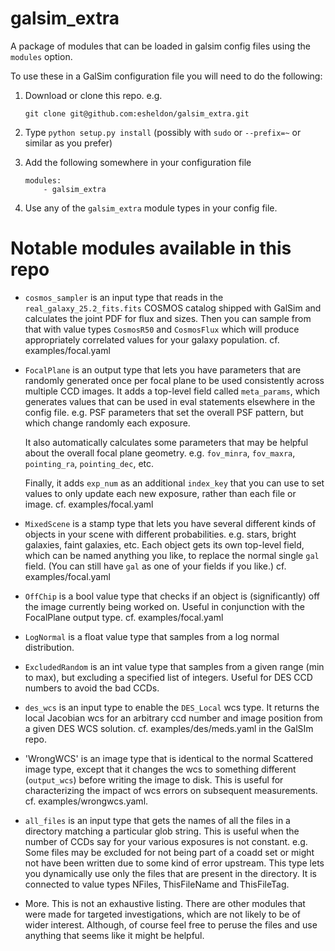 # galsim_extra

A package of modules that can be loaded in galsim config files using the `modules` option.

To use these in a GalSim configuration file you will need to do the following:

1. Download or clone this repo.  e.g.
    ```
    git clone git@github.com:esheldon/galsim_extra.git
    ```

2. Type `python setup.py install` (possibly with `sudo` or `--prefix=~` or similar as you prefer)

3. Add the following somewhere in your configuration file
    ```
    modules:
        - galsim_extra
    ```

4. Use any of the `galsim_extra` module types in your config file.

# Notable modules available in this repo

* `cosmos_sampler` is an input type that reads in the `real_galaxy_25.2_fits.fits` COSMOS
  catalog shipped with GalSim  and calculates the joint PDF for flux and sizes.  Then you can
  sample from that with value types `CosmosR50` and `CosmosFlux` which will produce appropriately
  correlated values for your galaxy population.  cf. examples/focal.yaml

* `FocalPlane` is an output type that lets you have parameters that are randomly generated once
  per focal plane to be used consistently across multiple CCD images.  It adds a top-level field
  called `meta_params`, which generates values that can be used in eval statements elsewhere
  in the config file.  e.g. PSF parameters that set the overall PSF pattern, but which change
  randomly each exposure.

  It also automatically calculates some parameters that may be helpful about the overall focal
  plane geometry.  e.g. `fov_minra`, `fov_maxra`, `pointing_ra`, `pointing_dec`, etc.

  Finally, it adds `exp_num` as an additional `index_key` that you can use to set values to
  only update each new exposure, rather than each file or image.  cf. examples/focal.yaml

* `MixedScene` is a stamp type that lets you have several different kinds of objects in your
  scene with different probabilities.  e.g. stars, bright galaxies, faint galaxies, etc.
  Each object gets its own top-level field, which can be named anything you like, to replace
  the normal single `gal` field.  (You can still have `gal` as one of your fields if you like.)
  cf. examples/focal.yaml

* `OffChip` is a bool value type that checks if an object is (significantly) off the image
  currently being worked on.  Useful in conjunction with the FocalPlane output type.
  cf. examples/focal.yaml

* `LogNormal` is a float value type that samples from a log normal distribution.

* `ExcludedRandom` is an int value type that samples from a given range (min to max), but
  excluding a specified list of integers.  Useful for DES CCD numbers to avoid the bad CCDs.

* `des_wcs` is an input type to enable the `DES_Local` wcs type.  It returns the local Jacobian
  wcs for an arbitrary ccd number and image position from a given DES WCS solution.
  cf. examples/des/meds.yaml in the GalSIm repo.

* 'WrongWCS' is an image type that is identical to the normal Scattered image type, except that it
  changes the wcs to something different (`output_wcs`) before writing the image to disk.  This
  is useful for characterizing the impact of wcs errors on subsequent measurements.
  cf. examples/wrongwcs.yaml.

* `all_files` is an input type that gets the names of all the files in a directory matching a
  particular glob string.  This is useful when the number of CCDs say for your various exposures
  is not constant.  e.g. Some files may be excluded for not being part of a coadd set or might
  not have been written due to some kind of error upstream.  This type lets you dynamically use
  only the files that are present in the directory.  It is connected to value types NFiles,
  ThisFileName and ThisFileTag.

* More.  This is not an exhaustive listing.  There are other modules that were made for targeted
  investigations, which are not likely to be of wider interest.  Although, of course feel free to
  peruse the files and use anything that seems like it might be helpful.
